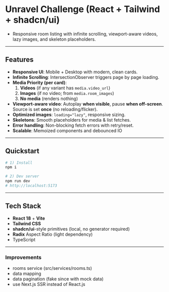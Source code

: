 # Unravel Challenge (React + Tailwind + shadcn/ui)

- Responsive room listing with infinite scrolling, viewport-aware videos, lazy images, and skeleton placeholders.

---

## Features

- **Responsive UI**: Mobile + Desktop with modern, clean cards.
- **Infinite Scrolling**: IntersectionObserver triggers page by page loading.
- **Media Priority (per card)**:
  1. **Videos** (if any variant has `media.video_url`)
  2. **Images** (if no video; from `media.room_images`)
  3. **No media** (renders nothing)
- **Viewport-aware video**: Autoplay **when visible**, pause **when off-screen**. Source is set **once** (no reloading/flicker).
- **Optimized images**: `loading="lazy"`, responsive sizing.
- **Skeletons**: Smooth placeholders for media & list fetches.
- **Error handling**: Non-blocking fetch errors with retry/reset.
- **Scalable**: Memoized components and debounced IO

---

## Quickstart

```bash
# 1) Install
npm i

# 2) Dev server
npm run dev
# http://localhost:5173
```

---

## Tech Stack

- **React 18** + **Vite**
- **Tailwind CSS**
- **shadcn/ui**-style primitives (local, no generator required)
- **Radix** Aspect Ratio (light dependency)
- TypeScript

---

### Improvements

- rooms service (src/services/rooms.ts)
- data mapping
- data pagination (fake since with mock data)
- use Next.js SSR instead of React.js

